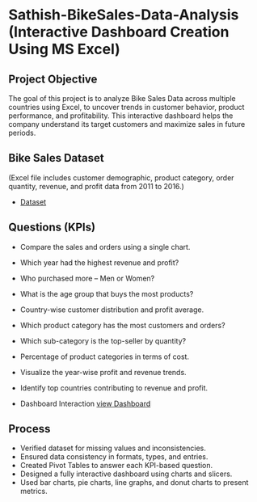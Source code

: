 # Sathish-BikeSales-Data-Analysis (Interactive Dashboard Creation Using MS Excel)
## Project Objective
The goal of this project is to analyze Bike Sales Data across multiple countries using Excel, to uncover trends in customer behavior, product performance, and profitability. This interactive dashboard helps the company understand its target customers and maximize sales in future periods.

## Bike Sales Dataset
(Excel file includes customer demographic, product category, order quantity, revenue, and profit data from 2011 to 2016.) 
- <a href="https://github.com/SathishRamachandran1975/Data-Analysis-Dashboard/blob/main/BIKE%20SALES%20EXCEL_PROJECT.xlsx">Dataset</a>

## Questions (KPIs)
- Compare the sales and orders using a single chart.
- Which year had the highest revenue and profit?
- Who purchased more – Men or Women?
- What is the age group that buys the most products?
- Country-wise customer distribution and profit average.
- Which product category has the most customers and orders?
- Which sub-category is the top-seller by quantity?
- Percentage of product categories in terms of cost.
- Visualize the year-wise profit and revenue trends.
- Identify top countries contributing to revenue and profit.

- Dashboard Interaction <a href="https://github.com/SathishRamachandran1975/Data-Analysis-Dashboard/blob/main/EXCEL%20_PROJECT.jpg">view Dashboard</a>

## Process
- Verified dataset for missing values and inconsistencies.
- Ensured data consistency in formats, types, and entries.
- Created Pivot Tables to answer each KPI-based question.
- Designed a fully interactive dashboard using charts and slicers.
- Used bar charts, pie charts, line graphs, and donut charts to present metrics.
